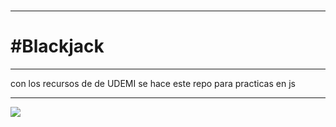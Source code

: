 
<br>
<hr>
<h1>#Blackjack</h1>
<hr>
<p>
    con los recursos de de UDEMI se hace este repo para practicas en js
</p>
<hr>
<img src="https://superfree.com/wp-content/uploads/2020/12/blackjack-21-logo-1024x735.png">
